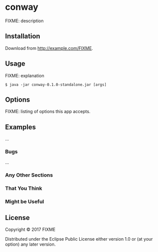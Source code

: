 # conway

FIXME: description

## Installation

Download from http://example.com/FIXME.

## Usage

FIXME: explanation

    $ java -jar conway-0.1.0-standalone.jar [args]

## Options

FIXME: listing of options this app accepts.

## Examples

...

### Bugs

...

### Any Other Sections
### That You Think
### Might be Useful

## License

Copyright © 2017 FIXME

Distributed under the Eclipse Public License either version 1.0 or (at
your option) any later version.
